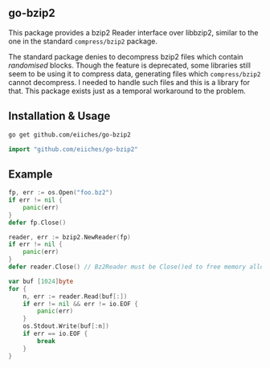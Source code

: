 go-bzip2
--------

This package provides a bzip2 Reader interface over libbzip2, similar to the one in the standard `compress/bzip2` package.

The standard package denies to decompress bzip2 files which contain *randomised* blocks.  Though the feature is deprecated, some libraries still seem to be using it to compress data, generating files which `compress/bzip2` cannot decompress.  I needed to handle such files and this is a library for that.  This package exists just as a temporal workaround to the problem.


Installation &amp; Usage
--------------------

```sh
go get github.com/eiiches/go-bzip2
```

```go
import "github.com/eiiches/go-bzip2"
```

Example
-------

```go
fp, err := os.Open("foo.bz2")
if err != nil {
	panic(err)
}
defer fp.Close()

reader, err := bzip2.NewReader(fp)
if err != nil {
	panic(err)
}
defer reader.Close() // Bz2Reader must be Close()ed to free memory allocated internally

var buf [1024]byte
for {
	n, err := reader.Read(buf[:])
	if err != nil && err != io.EOF {
		panic(err)
	}
	os.Stdout.Write(buf[:n])
	if err == io.EOF {
		break
	}
}
```

